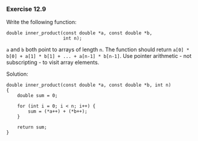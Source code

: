 ### Exercise 12.9

Write the following function:
```
double inner_product(const double *a, const double *b, 
                     int n);
```
`a` and `b` both point to arrays of length `n`.  The function should return `a[0] * b[0] + a[1] * b[1] + ... + a[n-1] * b[n-1]`.  Use pointer arithmetic - not subscripting - to visit array elements.

Solution:
```
double inner_product(const double *a, const double *b, int n)
{
    double sum = 0;

    for (int i = 0; i < n; i++) {
        sum = (*a++) + (*b++);
    }

    return sum;
}
```
